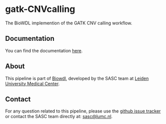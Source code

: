 # gatk-CNVcalling

The BioWDL implemention of the GATK CNV calling workflow.

## Documentation

You can find the documentation [here](https://biowdl.github.io/gatk-CNVcalling).

## About
This pipeline is part of [Biowdl](https://github.com/biowdl),
developed by the SASC team at [Leiden University Medical Center](https://www.lumc.nl/). 

## Contact

<!-- Obscure e-mail address for spammers -->
For any question related to this pipeline, please use the
<a href='https://github.com/biowdl/gatk-CNVcalling/issues'>github issue tracker</a>
or contact the SASC team directly at: 
<a href='&#109;&#97;&#105;&#108;&#116;&#111;&#58;&#115;&#97;&#115;&#99;&#64;&#108;&#117;&#109;&#99;&#46;&#110;&#108;'>
&#115;&#97;&#115;&#99;&#64;&#108;&#117;&#109;&#99;&#46;&#110;&#108;</a>.

